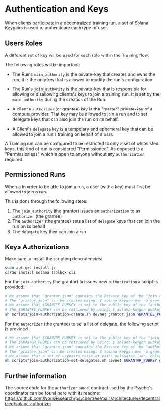 # Authentication and Keys

When clients participate in a decentralized training run, a set of Solana Keypairs is used to authenticate each type of user.

## Users Roles

A different set of key will be used for each role within the Training flow.

The following roles will be important:

- The Run's `main_authority` is the private-key that creates and owns the run, it is the only key that is allowed to modify the run's configuration.

- The Run's `join_authority` is the private-key that is responsible for allowing or disallowing clients's keys to join a training run. It is set by the `main_authority` during the creation of the Run.

- A client's `authorizer` (or grantee) key is the "master" private-key of a compute provider. That key may be allowed to join a run and to set delegate keys that can also join the run on its behalf.

- A Client's `delegate` key is a temporary and ephemeral key that can be allowed to join a run's training on behalf of a user.

A Training run can be configured to be restricted to only a set of whitelisted keys, this kind of run is considered "Permissioned". As opposed to a "Permissionless" which is open to anyone without any `authorization` required.

## Permissioned Runs

When a In order to be able to join a run, a user (with a key) must first be allowed to join a run.

This is done through the following steps:

1. The `join_authority` (the grantor) issues an `authorization` to an `authorizer` (the grantee)
2. The `authorizer` (the grantee) sets a list of `delegate` keys that can join the run on its behalf
3. The `delegate` key then can join a run

## Keys Authorizations

Make sure to install the scripting dependencies:

```bash
sudo apt-get install jq
cargo install solana_toolbox_cli
```

For the `join_authority` (the grantor) to issues new `authorization` a script is provided:

```sh
# We assume that "grantor.json" contains the Private Key of the "join_authority"
# The "grantor.json" can be created using: $ solana-keygen new -o grantee.json
# We assume that $GRANTEE_PUBKEY is set to the public key of the "authorizer" (or grantee)
# The $GRANTEE_PUBKEY can be retrieved by using: $ solana-keygen pubkey grantee.json
sh scripts/join-authorization-create.sh devnet grantor.json $GRANTEE_PUBKEY
```

For the `authorizer` (the grantee) to set a list of delegate, the following script is provided:

```sh
# We assume that $GRANTOR_PUBKEY is set to the public key of the "join_authority" of the run
# The $GRANTOR_PUBKEY can be retrieved by using: $ solana-keygen pubkey grantor.json
# We assume that "grantee.json" contains the Private Key of the "authorizer"
# The "grantee.json" can be created using: $ solana-keygen new -o grantee.json
# We assume that a set of keypairs exist at path: delegate1.json, delegate2.json, etc
sh scripts/join-authorization-set-delegates.sh devnet $GRANTOR_PUBKEY grantee.json delegate*.json
```

## Further information

The source code for the `authorizer` smart contract used by the Psyche's coordinator can be found here with its readme: <https://github.com/NousResearch/psyche/tree/main/architectures/decentralized/solana-authorizer>
